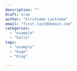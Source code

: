 ```yaml
---
description: ""
draft: true
author: "Firstname Lastname"
email: "first.last@domain.com"
categories:
  - "example"
  - "hello"
tags:
  - "example"
  - "hugo"
  - "blog"

---
```

